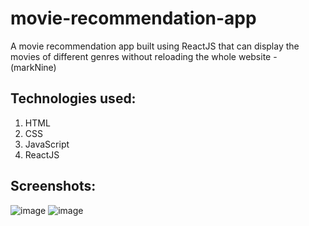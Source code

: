 # movie-recommendation-app
A movie recommendation app built using ReactJS that can display the movies of different genres without reloading the whole website - (markNine)

## Technologies used:
1. HTML
1. CSS
1. JavaScript
1. ReactJS

## Screenshots:
![image](https://user-images.githubusercontent.com/58262449/130745611-7ba270a3-8a64-446b-ad4b-5cf445055b92.png)
![image](https://user-images.githubusercontent.com/58262449/130745656-16387ed5-d217-49e9-b366-9c31e14acad3.png)

